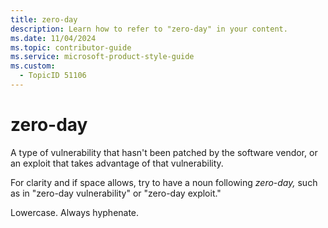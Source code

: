 ```yaml
---
title: zero-day
description: Learn how to refer to "zero-day" in your content.
ms.date: 11/04/2024
ms.topic: contributor-guide
ms.service: microsoft-product-style-guide
ms.custom:
  - TopicID 51106
---
```



# zero-day

A type of vulnerability that hasn't been patched by the software vendor, or an exploit that takes advantage of that vulnerability.

For clarity and if space allows, try to have a noun following *zero-day,* such as in "zero-day vulnerability" or "zero-day exploit."

Lowercase. Always hyphenate.